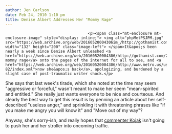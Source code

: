 ```yaml
---
author: Jen Carlson
date: Feb 24, 2010 1:10 pm
title: Denise Albert Addresses Her "Mommy Rage"
---
```


	
										<p><span class="mt-enclosure mt-enclosure-image" style="display: inline;"> <img alt="phpMetPSJPM.jpg" src="https://web.archive.org/web/20160520004306im_/http://gothamist.com/attachments/arts_jen/phpMetPSJPM.jpg" width="132" height="200" class="image-left"> </span>It&apos;s been nearly a week since Denise Albert unleashed <a href="https://web.archive.org/web/20160520004306/http://gothamist.com/2010/02/18/angry_mom.php">her mommy rage</a> onto the pages of the internet for all to see, and <a href="https://web.archive.org/web/20160520004306/http://www.metro.us/us/article/2010/02/22/22/2536-82/index.xml">now she&apos;s back</a>, apologizing, and burdened by a slight case of post-traumatic writer shock.</p>

<p>She says that last week&apos;s tirade, which she noted at the time may seem &quot;aggressive or forceful,&quot; wasn&apos;t meant to make her seem &quot;mean-spirited and entitled.&quot; She really just wants everyone to be nice and courteous. And clearly the best way to get this result is by penning an article about her self-described &quot;useless anger,&quot; and sprinkling it with threatening phrases like &quot;if you make me angry you will know it&quot; and &quot;Move out of my way&quot;? </p>

<p>Anyway, she&apos;s sorry-ish, and really hopes that <a href="https://web.archive.org/web/20160520004306/http://gothamist.com/2010/02/18/angry_mom.php#comment-2480001">commenter Kojak</a> isn&apos;t going to push her and her stroller into oncoming traffic.</p>					
										
									
				
